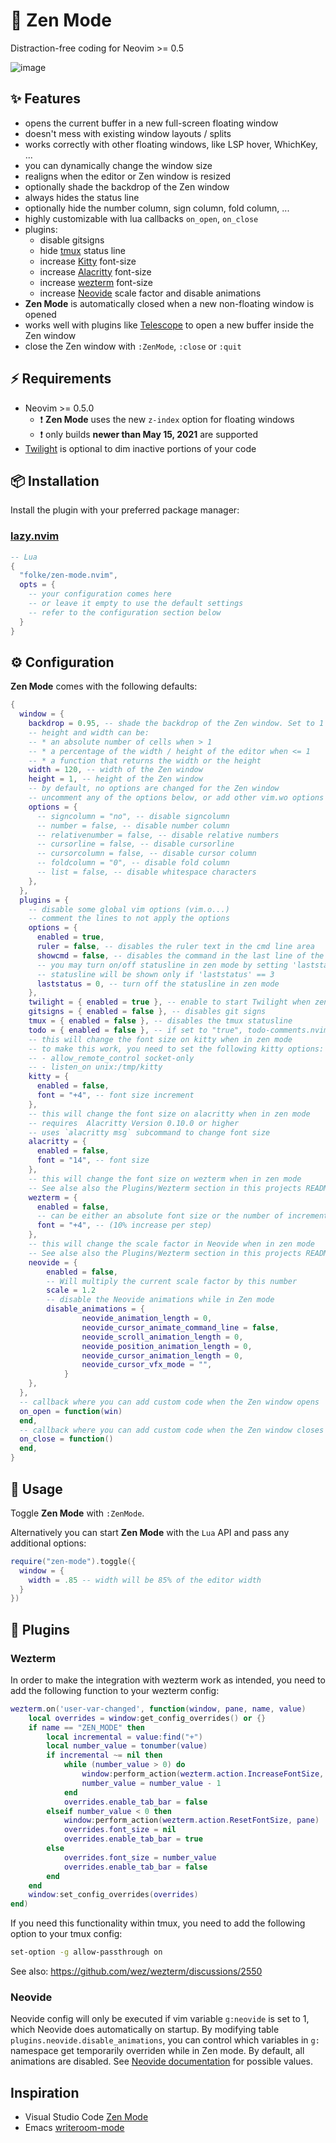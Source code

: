 # 🧘  Zen Mode

Distraction-free coding for Neovim >= 0.5

![image](https://user-images.githubusercontent.com/292349/118454007-b7d8c900-b6ac-11eb-8263-015a8d929644.png)

## ✨ Features

- opens the current buffer in a new full-screen floating window
- doesn't mess with existing window layouts / splits
- works correctly with other floating windows, like LSP hover, WhichKey, ...
- you can dynamically change the window size
- realigns when the editor or Zen window is resized
- optionally shade the backdrop of the Zen window
- always hides the status line
- optionally hide the number column, sign column, fold column, ...
- highly customizable with lua callbacks `on_open`, `on_close`
- plugins:
  - disable gitsigns
  - hide [tmux](https://github.com/tmux/tmux) status line
  - increase [Kitty](https://sw.kovidgoyal.net/kitty/) font-size
  - increase [Alacritty](https://alacritty.org/) font-size
  - increase [wezterm](https://wezfurlong.org/wezterm/) font-size
  - increase [Neovide](https://neovide.dev/) scale factor and disable animations
- **Zen Mode** is automatically closed when a new non-floating window is opened
- works well with plugins like [Telescope](https://github.com/nvim-telescope/telescope.nvim) to open a new buffer inside the Zen window
- close the Zen window with `:ZenMode`, `:close` or `:quit`

## ⚡️ Requirements

- Neovim >= 0.5.0
  - ❗ **Zen Mode** uses the new `z-index` option for floating windows
  - ❗ only builds **newer than May 15, 2021** are supported
- [Twilight](https://github.com/folke/twilight.nvim) is optional to dim inactive portions of your code

## 📦 Installation

Install the plugin with your preferred package manager:

### [lazy.nvim](https://github.com/folke/lazy.nvim)

```lua
-- Lua
{
  "folke/zen-mode.nvim",
  opts = {
    -- your configuration comes here
    -- or leave it empty to use the default settings
    -- refer to the configuration section below
  }
}
```

## ⚙️ Configuration

**Zen Mode** comes with the following defaults:

```lua
{
  window = {
    backdrop = 0.95, -- shade the backdrop of the Zen window. Set to 1 to keep the same as Normal
    -- height and width can be:
    -- * an absolute number of cells when > 1
    -- * a percentage of the width / height of the editor when <= 1
    -- * a function that returns the width or the height
    width = 120, -- width of the Zen window
    height = 1, -- height of the Zen window
    -- by default, no options are changed for the Zen window
    -- uncomment any of the options below, or add other vim.wo options you want to apply
    options = {
      -- signcolumn = "no", -- disable signcolumn
      -- number = false, -- disable number column
      -- relativenumber = false, -- disable relative numbers
      -- cursorline = false, -- disable cursorline
      -- cursorcolumn = false, -- disable cursor column
      -- foldcolumn = "0", -- disable fold column
      -- list = false, -- disable whitespace characters
    },
  },
  plugins = {
    -- disable some global vim options (vim.o...)
    -- comment the lines to not apply the options
    options = {
      enabled = true,
      ruler = false, -- disables the ruler text in the cmd line area
      showcmd = false, -- disables the command in the last line of the screen
      -- you may turn on/off statusline in zen mode by setting 'laststatus' 
      -- statusline will be shown only if 'laststatus' == 3
      laststatus = 0, -- turn off the statusline in zen mode
    },
    twilight = { enabled = true }, -- enable to start Twilight when zen mode opens
    gitsigns = { enabled = false }, -- disables git signs
    tmux = { enabled = false }, -- disables the tmux statusline
    todo = { enabled = false }, -- if set to "true", todo-comments.nvim highlights will be disabled
    -- this will change the font size on kitty when in zen mode
    -- to make this work, you need to set the following kitty options:
    -- - allow_remote_control socket-only
    -- - listen_on unix:/tmp/kitty
    kitty = {
      enabled = false,
      font = "+4", -- font size increment
    },
    -- this will change the font size on alacritty when in zen mode
    -- requires  Alacritty Version 0.10.0 or higher
    -- uses `alacritty msg` subcommand to change font size
    alacritty = {
      enabled = false,
      font = "14", -- font size
    },
    -- this will change the font size on wezterm when in zen mode
    -- See alse also the Plugins/Wezterm section in this projects README
    wezterm = {
      enabled = false,
      -- can be either an absolute font size or the number of incremental steps
      font = "+4", -- (10% increase per step)
    },
    -- this will change the scale factor in Neovide when in zen mode
    -- See alse also the Plugins/Wezterm section in this projects README
    neovide = {
        enabled = false,
        -- Will multiply the current scale factor by this number
        scale = 1.2
        -- disable the Neovide animations while in Zen mode
        disable_animations = {
                neovide_animation_length = 0,
                neovide_cursor_animate_command_line = false,
                neovide_scroll_animation_length = 0,
                neovide_position_animation_length = 0,
                neovide_cursor_animation_length = 0,
                neovide_cursor_vfx_mode = "",
            }
    },
  },
  -- callback where you can add custom code when the Zen window opens
  on_open = function(win)
  end,
  -- callback where you can add custom code when the Zen window closes
  on_close = function()
  end,
}
```

## 🚀 Usage

Toggle **Zen Mode** with `:ZenMode`.

Alternatively you can start **Zen Mode** with the `Lua` API and pass any additional options:

```lua
require("zen-mode").toggle({
  window = {
    width = .85 -- width will be 85% of the editor width
  }
})
```

## 🧩 Plugins

### Wezterm

In order to make the integration with wezterm work as intended, you need to add
the following function to your wezterm config:

```lua
wezterm.on('user-var-changed', function(window, pane, name, value)
    local overrides = window:get_config_overrides() or {}
    if name == "ZEN_MODE" then
        local incremental = value:find("+")
        local number_value = tonumber(value)
        if incremental ~= nil then
            while (number_value > 0) do
                window:perform_action(wezterm.action.IncreaseFontSize, pane)
                number_value = number_value - 1
            end
            overrides.enable_tab_bar = false
        elseif number_value < 0 then
            window:perform_action(wezterm.action.ResetFontSize, pane)
            overrides.font_size = nil
            overrides.enable_tab_bar = true
        else
            overrides.font_size = number_value
            overrides.enable_tab_bar = false
        end
    end
    window:set_config_overrides(overrides)
end)
```

If you need this functionality within tmux, you need to add the following option
to your tmux config:

```zsh
set-option -g allow-passthrough on
```

See also: https://github.com/wez/wezterm/discussions/2550

### Neovide

Neovide config will only be executed if vim variable `g:neovide` is set to 1, which Neovide does automatically on startup. By modifying table `plugins.neovide.disable_animations`, you can control which variables in `g:` namespace get temporarily overriden while in Zen mode. By default, all animations are disabled. See [Neovide documentation](https://neovide.dev/configuration.html) for possible values.

## Inspiration

- Visual Studio Code [Zen Mode](https://code.visualstudio.com/docs/getstarted/userinterface#_zen-mode)
- Emacs [writeroom-mode](https://github.com/joostkremers/writeroom-mode)
